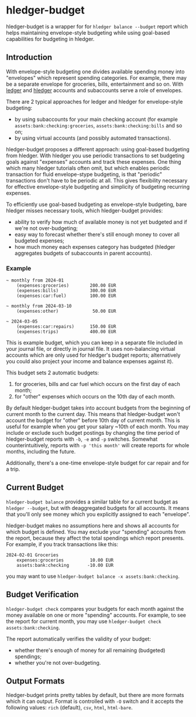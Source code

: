 # hledger-budget

hledger-budget is a wrapper for for `hledger balance --budget` report which
helps maintaining envelope-style budgeting while using goal-based
capabilities for budgeting in hledger.

## Introduction

With envelope-style budgeting one divides available spending money into
"envelopes" which represent spending categories. For example, there may be a
separate envelope for groceries, bills, entertainment and so on. With
[ledger](https://ledger-cli.org/) and [hledger](https://hledger.org) accounts
and subaccounts serve a role of envelopes.

There are 2 typical approaches for ledger and hledger for envelope-style
budgeting:

- by using subaccounts for your main checking account (for example
  `assets:bank:checking:groceries`, `assets:bank:checking:bills` and so on;
- by using virtual accounts (and possibly automated transactions).

hledger-budget proposes a different approach: using goal-based budgeting from
hledger. With hledger you use periodic transactions to set budgeting goals
against "expenses" accounts and track these expenses. One thing which many
hledger tutorials often omit, but which enables periodic transaction for
fluid envelope-stype budgeting, is that "periodic" transactions don't have to
be periodic at all. This gives flexibility necessary for effective
envelope-style budgeting and simplicity of budgeting recurring expenses.

To efficiently use goal-based budgeting as envelope-style budgeting, bare
hledger misses necessary tools, which hledger-budget provides:

- ability to verify how much of available money is not yet budgeted and if
  we're not over-budgeting;
- easy way to forecast whether there's still enough money to cover all
  budgeted expenses;
- how much money each expenses category has budgeted (hledger aggregates
  budgets of subaccounts in parent accounts).

### Example

```ledger
~ monthly from 2024-01
    (expenses:groceries)        200.00 EUR
    (expenses:bills)            300.00 EUR
    (expenses:car:fuel)         100.00 EUR

~ monthly from 2024-03-10
    (expenses:other)             50.00 EUR

~ 2024-03-05
    (expenses:car:repairs)      150.00 EUR
    (expenses:trips)            400.00 EUR
```

This is example budget, which you can keep in a separate file included in
your journal file, or directly in journal file. It uses non-balancing virtual accounts
which are only used for hledger's budget reports; alternatively you could
also project your income and balance expenses against it).

This budget sets 2 automatic budgets:

1. for groceries, bills and car fuel which occurs on the first day of each
   month;
2. for "other" expenses which occurs on the 10th day of each month.

By default hledger-budget takes into account budgets from the beginning of
current month to the current day. This means that hledger-budget won't
account the budget for "other" before 10th day of current month. This is
useful for example when you get your salary ~10th of each month. You may
include or exclude such budget postings by changing the time period of
hledger-budget reports with `-b`, `-e` and `-p` switches. Somewhat
counterintuitively, reports with `-p 'this month'` will create reports for
whole months, including the future.

Additionally, there's a one-time envelope-style budget for car repair and for
a trip.

## Current Budget

`hledger-budget balance` provides a similar table for a current budget as
`hledger --budget`, but with deaggregated budgets for all accounts. It means
that you'll only see money which you explicitly assigned to each "envelope".

hledger-budget makes no assumptions here and shows all accounts for which
budget is defined. You may exclude your "spending" accounts from the report,
because they affect the total spendings which report presents. For example,
if you track transactions like this:

```ledger
2024-02-01 Groceries
    expenses:groceries          10.00 EUR
    assets:bank:checking       -10.00 EUR
```

you may want to use `hledger-budget balance -x assets:bank:checking`.

## Budget Verification

`hledger-budget check` compares your budgets for each month against the money
available on one or more "spending" accounts. For example, to see the report
for current month, you may use `hledger-budget check assets:bank:checking`.

The report automatically verifies the validity of your budget:

- whether there's enough of money for all remaining (budgeted) spendings;
- whether you're not over-budgeting.

## Output Formats

hledger-budget prints pretty tables by default, but there are more formats
which it can output. Format is controlled with `-O` switch and it accepts the
following values: `rich` (default), `csv`, `html`, `html-bare`.
